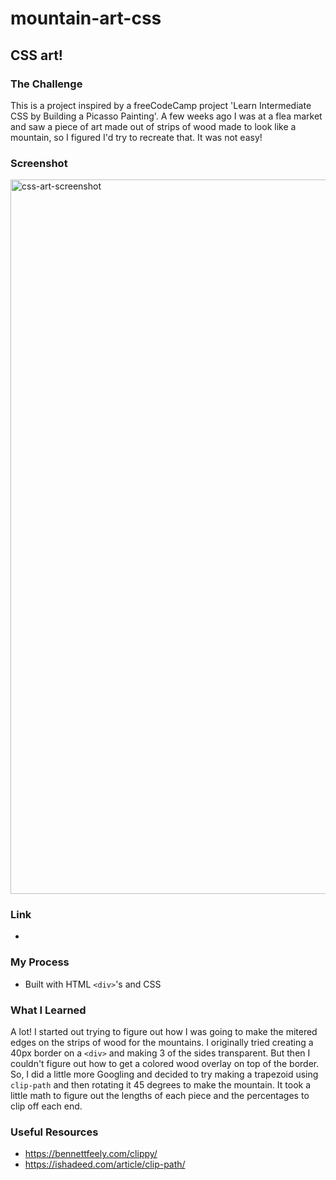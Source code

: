 # mountain-art-css

## CSS art!

### The Challenge
This is a project inspired by a freeCodeCamp project 'Learn Intermediate CSS by Building a Picasso Painting'. A few weeks ago I was at a flea market and saw a piece of art made out of strips of wood made to look like a mountain, so I figured I'd try to recreate that. It was not easy! 

### Screenshot
<img width="1143" alt="css-art-screenshot" src="https://github.com/leesav3/mountain-art-css/assets/23065327/8149a72b-6689-4051-b873-ae1524cdcb99">

### Link
*

### My Process
* Built with HTML `<div>`'s and CSS
  
### What I Learned
A lot! I started out trying to figure out how I was going to make the mitered edges on the strips of wood for the mountains. I originally tried creating a 40px border on a `<div>` and making 3 of the sides transparent. But then I couldn't figure out how to get a colored wood overlay on top of the border. So, I did a little more Googling and decided to try making a trapezoid using `clip-path` and then rotating it 45 degrees to make the mountain. It took a little math to figure out the lengths of each piece and the percentages to clip off each end.

### Useful Resources
* https://bennettfeely.com/clippy/
* https://ishadeed.com/article/clip-path/





